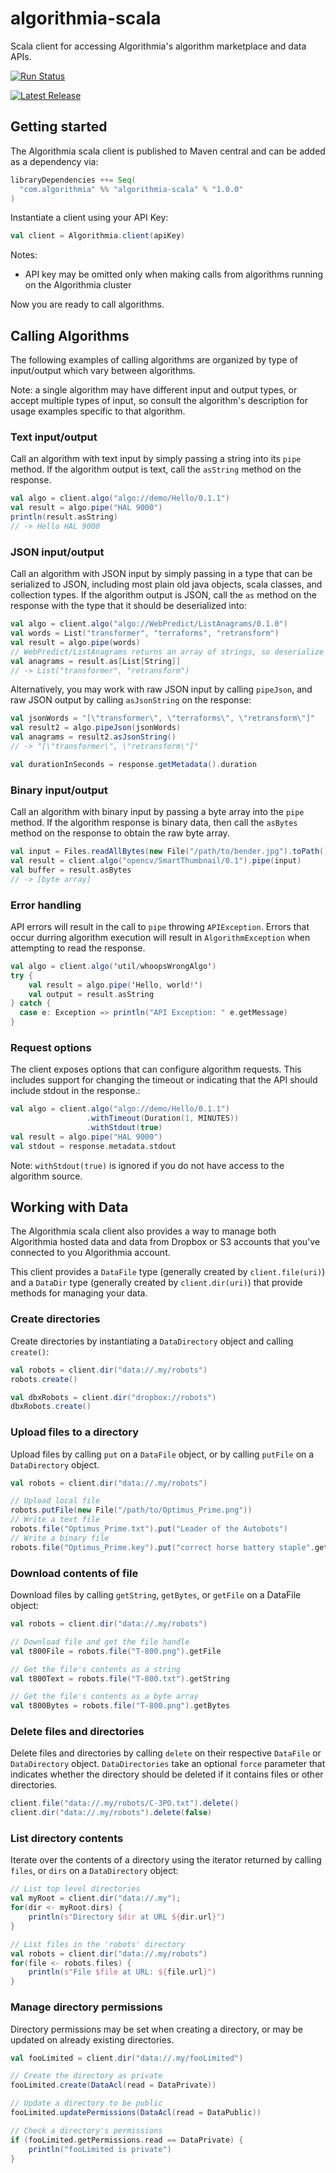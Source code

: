 algorithmia-scala
=================

Scala client for accessing Algorithmia's algorithm marketplace and data APIs.

[![Run Status](https://api.shippable.com/projects/557f23a8edd7f2c052184a2d/badge?branch=master)](https://app.shippable.com/projects/557f23a8edd7f2c052184a2d)

[![Latest Release](https://img.shields.io/maven-central/v/com.algorithmia/algorithmia-client.svg)](http://repo1.maven.org/maven2/com/algorithmia/algorithmia-client/)

## Getting started

The Algorithmia scala client is published to Maven central and can be added as a dependency via:

```scala
libraryDependencies ++= Seq(
  "com.algorithmia" %% "algorithmia-scala" % "1.0.0"
)
```

Instantiate a client using your API Key:

```scala
val client = Algorithmia.client(apiKey)
```

Notes:

- API key may be omitted only when making calls from algorithms running on the Algorithmia cluster

Now you are ready to call algorithms.

## Calling Algorithms

The following examples of calling algorithms are organized by type of input/output which vary between algorithms.

Note: a single algorithm may have different input and output types, or accept multiple types of input, so consult the algorithm's description for usage examples specific to that algorithm.

### Text input/output

Call an algorithm with text input by simply passing a string into its `pipe` method.
If the algorithm output is text, call the `asString` method on the response.

```scala
val algo = client.algo("algo://demo/Hello/0.1.1")
val result = algo.pipe("HAL 9000")
println(result.asString)
// -> Hello HAL 9000
```

### JSON input/output

Call an algorithm with JSON input by simply passing in a type that can be serialized to JSON,
including most plain old java objects, scala classes, and collection types.
If the algorithm output is JSON, call the `as` method on the response with the type that it should be deserialized into:

```scala
val algo = client.algo("algo://WebPredict/ListAnagrams/0.1.0")
val words = List("transformer", "terraforms", "retransform")
val result = algo.pipe(words)
// WebPredict/ListAnagrams returns an array of strings, so deserialize the result:
val anagrams = result.as[List[String]]
// -> List("transformer", "retransform")
```

Alternatively, you may work with raw JSON input by calling `pipeJson`,
and raw JSON output by calling `asJsonString` on the response:

```scala
val jsonWords = "[\"transformer\", \"terraforms\", \"retransform\"]"
val result2 = algo.pipeJson(jsonWords)
val anagrams = result2.asJsonString()
// -> "[\"transformer\", \"retransform\"]"

val durationInSeconds = response.getMetadata().duration
```


### Binary input/output

Call an algorithm with binary input by passing a byte array into the `pipe` method.
If the algorithm response is binary data, then call the `asBytes` method on the response to obtain the raw byte array.

```scala
val input = Files.readAllBytes(new File("/path/to/bender.jpg").toPath())
val result = client.algo("opencv/SmartThumbnail/0.1").pipe(input)
val buffer = result.asBytes
// -> [byte array]
```

### Error handling

API errors will result in the call to `pipe` throwing `APIException`.
Errors that occur durring algorithm execution will result in `AlgorithmException` when attempting to read the response.

```scala
val algo = client.algo('util/whoopsWrongAlgo')
try {
    val result = algo.pipe('Hello, world!')
    val output = result.asString
} catch {
  case e: Exception => println("API Exception: " e.getMessage)
}
```

### Request options

The client exposes options that can configure algorithm requests.
This includes support for changing the timeout or indicating that the API should include stdout in the response.:

```scala
val algo = client.algo("algo://demo/Hello/0.1.1")
                 .withTimeout(Duration(1, MINUTES))
                 .withStdout(true)
val result = algo.pipe("HAL 9000")
val stdout = response.metadata.stdout
```

Note: `withStdout(true)` is ignored if you do not have access to the algorithm source.

## Working with Data

The Algorithmia scala client also provides a way to manage both Algorithmia hosted data
and data from Dropbox or S3 accounts that you've connected to you Algorithmia account.

This client provides a `DataFile` type (generally created by `client.file(uri)`)
and a `DataDir` type (generally created by `client.dir(uri)`) that provide
methods for managing your data.

### Create directories

Create directories by instantiating a `DataDirectory` object and calling `create()`:

```scala
val robots = client.dir("data://.my/robots")
robots.create()

val dbxRobots = client.dir("dropbox://robots")
dbxRobots.create()
```

### Upload files to a directory

Upload files by calling `put` on a `DataFile` object, or by calling `putFile` on a `DataDirectory` object.

```scala
val robots = client.dir("data://.my/robots")

// Upload local file
robots.putFile(new File("/path/to/Optimus_Prime.png"))
// Write a text file
robots.file("Optimus_Prime.txt").put("Leader of the Autobots")
// Write a binary file
robots.file("Optimus_Prime.key").put("correct horse battery staple".getBytes)
```

### Download contents of file

Download files by calling `getString`, `getBytes`, or `getFile` on a DataFile object:

```scala
val robots = client.dir("data://.my/robots")

// Download file and get the file handle
val t800File = robots.file("T-800.png").getFile

// Get the file's contents as a string
val t800Text = robots.file("T-800.txt").getString

// Get the file's contents as a byte array
val t800Bytes = robots.file("T-800.png").getBytes
```

### Delete files and directories

Delete files and directories by calling `delete` on their respective `DataFile` or `DataDirectory` object.
`DataDirectories` take an optional `force` parameter that indicates whether the directory should be deleted
if it contains files or other directories.

```scala
client.file("data://.my/robots/C-3PO.txt").delete()
client.dir("data://.my/robots").delete(false)
```

### List directory contents

Iterate over the contents of a directory using the iterator returned by calling `files`, or `dirs` on a `DataDirectory` object:

```scala
// List top level directories
val myRoot = client.dir("data://.my");
for(dir <- myRoot.dirs) {
    println(s"Directory $dir at URL ${dir.url}")
}

// List files in the 'robots' directory
val robots = client.dir("data://.my/robots")
for(file <- robots.files) {
    println(s"File $file at URL: ${file.url}")
}
```

### Manage directory permissions

Directory permissions may be set when creating a directory, or may be updated on already existing directories.

```scala
val fooLimited = client.dir("data://.my/fooLimited")

// Create the directory as private
fooLimited.create(DataAcl(read = DataPrivate))

// Update a directory to be public
fooLimited.updatePermissions(DataAcl(read = DataPublic))

// Check a directory's permissions
if (fooLimited.getPermissions.read == DataPrivate) {
    println("fooLimited is private")
}
```
